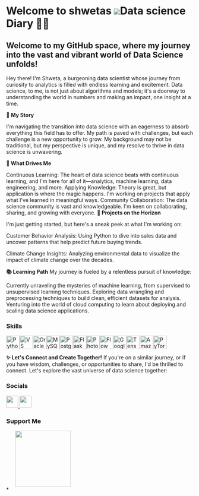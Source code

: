 Welcome to shwetas ![](https://user-images.githubusercontent.com/18350557/176309783-0785949b-9127-417c-8b55-ab5a4333674e.gif)Data science Diary 👩‍💻
====================================================================================================================================

Welcome to my GitHub space, where my journey into the vast and vibrant world of Data Science unfolds!
-----------------------------------------------------------------------------------------------------
Hey there! I'm Shweta, a burgeoning data scientist whose journey from curiosity to analytics is filled with endless learning and excitement.
Data science, to me, is not just about algorithms and models; 
it's a doorway to understanding the world in numbers and making an impact, one insight at a time.

**🌈 My Story**

I'm navigating the transition into data science with an eagerness to absorb everything this field has to offer. My path is paved with challenges, but each challenge is a new opportunity to grow. My background may not be traditional, but my perspective is unique, and my resolve to thrive in data science is unwavering.

**🚀 What Drives Me**

Continuous Learning: The heart of data science beats with continuous learning, and I'm here for all of it—analytics, machine learning, data engineering, and more.
Applying Knowledge: Theory is great, but application is where the magic happens. I'm working on projects that apply what I've learned in meaningful ways.
Community Collaboration: The data science community is vast and knowledgeable. I'm keen on collaborating, sharing, and growing with everyone.
**💼 Projects on the Horizon**

I'm just getting started, but here's a sneak peek at what I'm working on:

Customer Behavior Analysis: Using Python to dive into sales data and uncover patterns that help predict future buying trends.

Climate Change Insights: Analyzing environmental data to visualize the impact of climate change over the decades.

**📚 Learning Path**
My journey is fueled by a relentless pursuit of knowledge:

Currently unraveling the mysteries of machine learning, from supervised to unsupervised learning techniques.
Exploring data wrangling and preprocessing techniques to build clean, efficient datasets for analysis.
Venturing into the world of cloud computing to learn about deploying and scaling data science applications.

### Skills


<p align="left">
<a href="https://www.python.org/" target="_blank" rel="noreferrer"><img src="https://raw.githubusercontent.com/danielcranney/readme-generator/main/public/icons/skills/python-colored.svg" width="36" height="36" alt="Python" /></a><a href="https://www.visualstudiocode.com" target="_blank" rel="noreferrer"><img src="https://raw.githubusercontent.com/danielcranney/readme-generator/main/public/icons/skills/visualstudiocode.svg" width="36" height="36" alt="VS Code" /></a><a href="https://www.oracle.com/uk/index.html" target="_blank" rel="noreferrer"><img src="https://raw.githubusercontent.com/danielcranney/readme-generator/main/public/icons/skills/oracle-colored.svg" width="36" height="36" alt="Oracle" /></a><a href="https://www.mysql.com/" target="_blank" rel="noreferrer"><img src="https://raw.githubusercontent.com/danielcranney/readme-generator/main/public/icons/skills/mysql-colored.svg" width="36" height="36" alt="MySQL" /></a><a href="https://www.postgresql.org/" target="_blank" rel="noreferrer"><img src="https://raw.githubusercontent.com/danielcranney/readme-generator/main/public/icons/skills/postgresql-colored.svg" width="36" height="36" alt="PostgreSQL" /></a><a href="https://flask.palletsprojects.com/en/2.0.x/" target="_blank" rel="noreferrer"><img src="https://raw.githubusercontent.com/danielcranney/readme-generator/main/public/icons/skills/flask-colored.svg" width="36" height="36" alt="Flask" /></a><a href="https://www.adobe.com/uk/products/photoshop.html" target="_blank" rel="noreferrer"><img src="https://raw.githubusercontent.com/danielcranney/readme-generator/main/public/icons/skills/photoshop-colored.svg" width="36" height="36" alt="Photoshop" /></a><a href="https://www.onflow.org/" target="_blank" rel="noreferrer"><img src="https://raw.githubusercontent.com/danielcranney/readme-generator/main/public/icons/skills/flow-colored.svg" width="36" height="36" alt="Flow" /></a><a href="https://cloud.google.com/" target="_blank" rel="noreferrer"><img src="https://raw.githubusercontent.com/danielcranney/readme-generator/main/public/icons/skills/googlecloud-colored.svg" width="36" height="36" alt="Google Cloud" /></a><a href="https://www.tensorflow.org/" target="_blank" rel="noreferrer"><img src="https://raw.githubusercontent.com/danielcranney/readme-generator/main/public/icons/skills/tensorflow-colored.svg" width="36" height="36" alt="TensorFlow" /></a><a href="https://aws.amazon.com" target="_blank" rel="noreferrer"><img src="https://raw.githubusercontent.com/danielcranney/readme-generator/main/public/icons/skills/aws-colored.svg" width="36" height="36" alt="Amazon Web Services" /></a><a href="https://pytorch.org/" target="_blank" rel="noreferrer"><img src="https://raw.githubusercontent.com/danielcranney/readme-generator/main/public/icons/skills/pytorch-colored.svg" width="36" height="36" alt="PyTorch" /></a>
</p>

**✨ Let's Connect and Create Together!**
If you're on a similar journey, or if you have wisdom, challenges, or opportunities to share, I'd be thrilled to connect. Let's explore the vast universe of data science together:
### Socials

<p align="left"> <a href="https://www.github.com/https://github.com/shwet369" target="_blank" rel="noreferrer"> <picture> <source media="(prefers-color-scheme: dark)" srcset="https://raw.githubusercontent.com/danielcranney/readme-generator/main/public/icons/socials/github-dark.svg" /> <source media="(prefers-color-scheme: light)" srcset="https://raw.githubusercontent.com/danielcranney/readme-generator/main/public/icons/socials/github.svg" /> <img src="https://raw.githubusercontent.com/danielcranney/readme-generator/main/public/icons/socials/github.svg" width="32" height="32" /> </picture> </a> <a href="https://www.linkedin.com/in/https://www.linkedin.com/in/shweta-bhoyar-7461831b3/" target="_blank" rel="noreferrer"> <picture> <source media="(prefers-color-scheme: dark)" srcset="https://raw.githubusercontent.com/danielcranney/readme-generator/main/public/icons/socials/linkedin-dark.svg" /> <source media="(prefers-color-scheme: light)" srcset="https://raw.githubusercontent.com/danielcranney/readme-generator/main/public/icons/socials/linkedin.svg" /> <img src="https://raw.githubusercontent.com/danielcranney/readme-generator/main/public/icons/socials/linkedin.svg" width="32" height="32" /> </picture> </a></p>

### Support Me

<ul style="list-style-type: none; margin: 0;">

<li style="display: inline-block; margin-right: 0.25rem;"><a href="https://www.buymeacoffee.com/shweta"><img src="https://cdn.buymeacoffee.com/buttons/v2/default-yellow.png" width="150"/></a></li>

</ul>
* 
